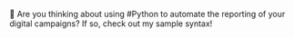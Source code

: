 🐍 Are you thinking about using #Python to automate the reporting of your digital campaigns? If so, check out my sample syntax!
